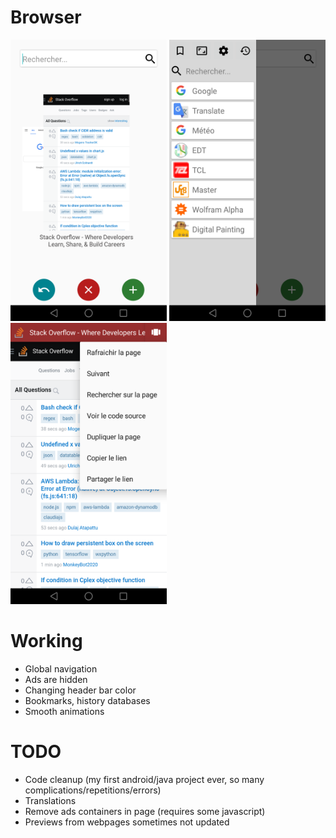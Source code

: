 # Browser

<img src="homepage.png" height="450" width="250">   <img src="bookmarks.png" height="450" width="250">   <img src="navigation.png" height="450" width="250">

# Working
* Global navigation
* Ads are hidden
* Changing header bar color
* Bookmarks, history databases
* Smooth animations

# TODO
* Code cleanup (my first android/java project ever, so many complications/repetitions/errors)
* Translations
* Remove ads containers in page (requires some javascript)
* Previews from webpages sometimes not updated
